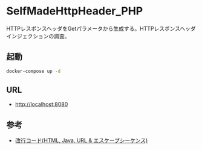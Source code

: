 # SelfMadeHttpHeader_PHP

HTTPレスポンスヘッダをGetパラメータから生成する。HTTPレスポンスヘッダインジェクションの調査。

## 起動

``` sh
docker-compose up -d
```

## URL

- [http://localhost:8080](http://localhost:8080)

## 参考

- [改行コード(HTML, Java, URL & エスケープシーケンス)](http://code.cside.com/3rdpage/jp/newLine.html)